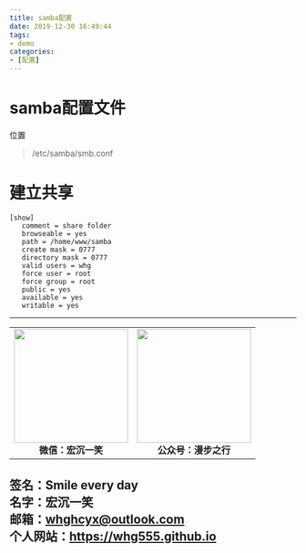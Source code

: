 ```yaml
---
title: samba配置
date: 2019-12-30 16:49:44
tags: 
- demo
categories:
- [配置]
---
```

# samba配置文件 #
位置
>/etc/samba/smb.conf

# 建立共享 #
```
[show]
   comment = share folder
   browseable = yes
   path = /home/www/samba
   create mask = 0777
   directory mask = 0777
   valid users = whg
   force user = root
   force group = root
   public = yes
   available = yes
   writable = yes
```







---
<center>
<table>
    <tr>
        <td >
            <center>
                <img src="https://i.loli.net/2020/01/08/CJz85Sbal6M7EOV.png" width="200"/>
            </center>
            <center style="font-weight:900">
                微信：宏沉一笑
            </center>
        </td>
        <td >
            <center>
                <img src="https://i.loli.net/2020/01/08/veq2DSphHME9KPV.jpg" width="200"/>
            </center>
            <center style="font-weight:900">
                公众号：漫步之行
            </center>
        </td>
    </tr>
</table>
</center>


**签名：Smile every day**    
**名字：宏沉一笑**   
**邮箱：whghcyx@outlook.com**  
**个人网站：https://whg555.github.io**  
---